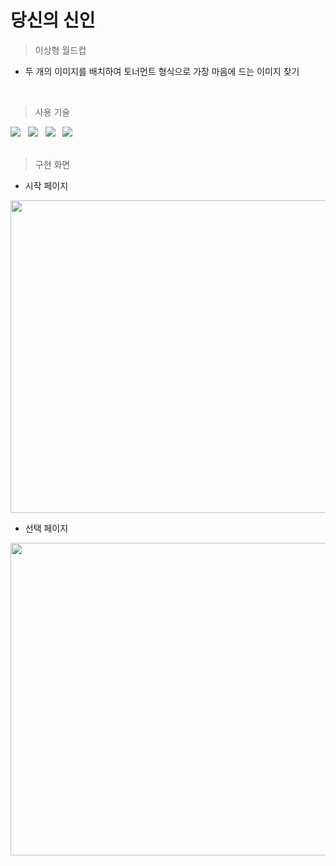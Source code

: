 # 당신의 신인

>이상형 월드컵
* 두 개의 이미지를 배치하여 토너먼트 형식으로 가장 마음에 드는 이미지 찾기
<br />

>사용 기술

<div align="left">
	<img src="https://img.shields.io/badge/React-61DAFB?style=flat&logo=React&logoColor=white" /> &nbsp
	<img src="https://img.shields.io/badge/styled components-DB7093?style=flat&logo=styled-components&logoColor=white" /> &nbsp
	<img src="https://img.shields.io/badge/HTML5-E34F26?style=flat&logo=HTML5&logoColor=white" /> &nbsp
	<img src="https://img.shields.io/badge/CSS3-1572B6?style=flat&logo=CSS3&logoColor=white" /> &nbsp
</div>
<br />

>구현 화면

* 시작 페이지
<img src="https://user-images.githubusercontent.com/100124429/201275009-608d6103-9724-4c1a-9060-037b6411360c.PNG"  width="800" height="500">

* 선택 페이지
<img src="https://user-images.githubusercontent.com/100124429/201275025-2fa55595-116e-455d-b2be-77b514768ec6.PNG"  width="800" height="500">
